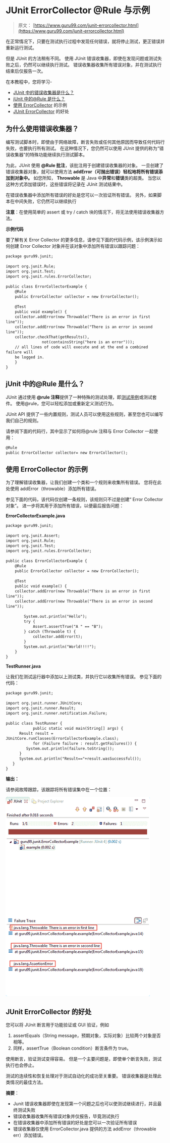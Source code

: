 # JUnit ErrorCollector @Rule 与示例

> 原文： [https://www.guru99.com/junit-errorcollector.html](https://www.guru99.com/junit-errorcollector.html)

在正常情况下，只要在测试执行过程中发现任何错误，就将停止测试，更正错误并重新运行测试。

但是 JUnit 的方法稍有不同。 使用 JUnit 错误收集器，即使在发现问题或测试失败之后，仍然可以继续执行测试。 错误收集器收集所有错误对象，并在测试执行结束后仅报告一次。

在本教程中，您将学习-

*   [JUnit 中的错误收集器是什么？](#1)
*   [jUnit 中的@Rule 是什么？](#2)
*   [使用 ErrorCollector](#3) 的示例
*   [JUnit ErrorCollector](#4) 的好处

## 为什么使用错误收集器？

编写测试脚本时，即使由于网络故障，断言失败或任何其他原因而导致任何代码行失败，也要执行所有测试。 在这种情况下，您仍然可以使用 JUnit 提供的称为“错误收集器”的特殊功能继续执行测试脚本。

为此，JUnit 使用 **@Rule 批注**，该批注用于创建错误收集器的对象。 一旦创建了错误收集器对象，就可以使用方法 **addError（可抛出错误）轻松地将所有错误添加到对象中。** 如您所知， **Throwable** 是 Java 中**异常**和**错误**类的超类。 当您以这种方式添加错误时，这些错误将记录在 JUnit 测试结果中。

在错误收集器中添加所有错误的好处是您可以一次验证所有错误。 另外，如果脚本在中间失败，它仍然可以继续执行

**注意**：在使用简单的 assert 或 try / catch 块的情况下，将无法使用错误收集器方法。

**示例代码**

要了解有关 Error Collector 的更多信息，请参见下面的代码示例，该示例演示如何创建 Error Collector 对象并在该对象中添加所有错误以跟踪问题：

```
package guru99.junit;		

import org.junit.Rule;		
import org.junit.Test;		
import org.junit.rules.ErrorCollector;		

public class ErrorCollectorExample {				
    @Rule		
    public ErrorCollector collector = new ErrorCollector();							

    @Test		
    public void example() {					
    collector.addError(new Throwable("There is an error in first line"));							
    collector.addError(new Throwable("There is an error in second line"));							
    collector.checkThat(getResults(),			
                not(containsString("here is an error")));			
    // all lines of code will execute and at the end a combined failure will		
    be logged in.		
    }		
}	

```

## jUnit 中的@Rule 是什么？

JUnit 通过使用 **@rule 注释**提供了一种特殊的测试处理，即[测试用例](/test-case.html)或测试套件。 使用@rule，您可以轻松添加或重新定义测试行为。

JUnit API 提供了一些内置规则，测试人员可以使用这些规则，甚至您也可以编写我们自己的规则。

请参阅下面的代码行，其中显示了如何将@rule 注释与 Error Collector 一起使用：

```
@Rule				
public ErrorCollector collector= new ErrorCollector();
```

## 使用 ErrorCollector 的示例

为了理解错误收集器，让我们创建一个类和一个规则来收集所有错误。 您将在此处使用 addError（throwable）添加所有错误。

参见下面的代码，该代码仅创建一条规则，该规则只不过是创建“ Error Collector 对象”。 进一步将其用于添加所有错误，以便最后报告问题：

**ErrorCollectorExample.java**

```
package guru99.junit;		

import org.junit.Assert;		
import org.junit.Rule;		
import org.junit.Test;		
import org.junit.rules.ErrorCollector;		

public class ErrorCollectorExample {				
    @Rule		
    public ErrorCollector collector = new ErrorCollector();							

    @Test		
    public void example() {					
    collector.addError(new Throwable("There is an error in first line"));							
    collector.addError(new Throwable("There is an error in second line"));							

        System.out.println("Hello");					
        try {			
            Assert.assertTrue("A " == "B");					
        } catch (Throwable t) {					
            collector.addError(t);					
        }		
        System.out.println("World!!!!");					
    }		
}		

```

**TestRunner.java**

让我们在测试运行器中添加以上测试类，并执行它以收集所有错误。 参见下面的代码：

```
package guru99.junit;		

import org.junit.runner.JUnitCore;		
import org.junit.runner.Result;		
import org.junit.runner.notification.Failure;		

public class TestRunner {				
			public static void main(String[] args) {									
      Result result = JUnitCore.runClasses(ErrorCollectorExample.class);					
			for (Failure failure : result.getFailures()) {							
         System.out.println(failure.toString());					
      }		
      System.out.println("Result=="+result.wasSuccessful());							
   }		
}      

```

**输出：**

请参阅故障跟踪，该跟踪将所有错误集中在一个位置：

[![JUnit ErrorCollector](img/93f6a09dcebc2a2b11dc44df76312f14.png "JUnit ErrorCollector") ](/images/junit/052416_1156_JUnitErrorC1.png) 

## JUnit ErrorCollector 的好处

您可以将 JUnit 断言用于功能验证或 GUI 验证，例如

1.  assertEquals（String message，预期对象，实际对象）比较两个对象是否相等。
2.  同样，assertTrue（Boolean condition）断言条件为 true。

使用断言，验证测试变得容易。 但是一个主要问题是，即使单个断言失败，测试执行也会停止。

测试的连续性和恢复处理对于测试自动化的成功至关重要。 错误收集器是处理此类情况的最佳方法。

**摘要**：

*   Junit 错误收集器即使在发现第一个问题之后也可以使测试继续进行，并且最终测试失败
*   错误收集器收集所有错误对象并仅报告，毕竟测试执行
*   在错误收集器中添加所有错误的好处是您可以一次验证所有错误
*   错误收集器仅使用 ErrorCollector.java 提供的方法 addError（throwable err）添加错误。